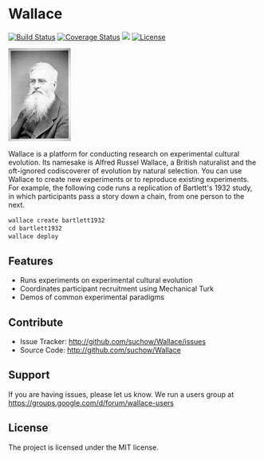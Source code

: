 Wallace
=======
[![Build Status](https://travis-ci.org/suchow/Wallace.svg?branch=master)](https://travis-ci.org/suchow/Wallace)
[![Coverage Status](https://coveralls.io/repos/suchow/Wallace/badge.svg?branch=master&service=github)](https://coveralls.io/github/suchow/Wallace?branch=master)
<a href="https://codeclimate.com/github/suchow/Wallace"><img src="https://codeclimate.com/github/suchow/Wallace/badges/gpa.svg" /></a>
[![License](http://img.shields.io/badge/license-MIT-red.svg)](http://en.wikipedia.org/wiki/MIT_License)

<img src="portrait.jpg?raw=true" width="125" alt="Portrait of Alfred Russel Wallace">

Wallace is a platform for conducting research on experimental cultural evolution. Its namesake is Alfred Russel Wallace, a British naturalist and the oft-ignored codiscoverer of evolution by natural selection. You can use Wallace to create new experiments or to reproduce existing experiments. For example, the following code runs a replication of Bartlett's 1932 study, in which participants pass a story down a chain, from one person to the next.

    wallace create bartlett1932
    cd bartlett1932
    wallace deploy
    
Features
--------
- Runs experiments on experimental cultural evolution
- Coordinates participant recruitment using Mechanical Turk
- Demos of common experimental paradigms

Contribute
----------
- Issue Tracker: http://github.com/suchow/Wallace/issues
- Source Code: http://github.com/suchow/Wallace

Support
-------
If you are having issues, please let us know.
We run a users group at https://groups.google.com/d/forum/wallace-users

License
-------
The project is licensed under the MIT license.
